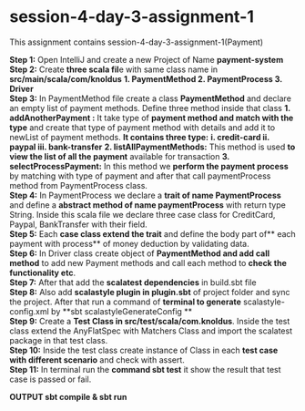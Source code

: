 # session-4-day-3-assignment-1
This assignment contains  session-4-day-3-assignment-1(Payment)
   
**Step 1:** Open IntelliJ and create a new Project of Name **payment-system**     
**Step 2:** Create **three scala fil**e with same class name in **src/main/scala/com/knoldus**
        **1. PaymentMethod
        2. PaymentProcess
        3. Driver**     
**Step 3:** In PaymentMethod file create a class **PaymentMethod** and declare an empty list of payment methods. Define three method inside that class
        **1. addAnotherPayment :** It take type of **payment method and match with the type** and create that type of payment method with details and                        add it to newList of payment methods.
           **It contains three type:**
              **i. credit-card
              ii. paypal
              iii. bank-transfer**
        **2. listAllPaymentMethods:** This method is used **to view the list of all the payment** available for transaction
        **3. selectProcessPayment:** In this method we **perform the payment process** by matching with type of payment and after that call paymentProcess                  method from PaymentProcess class.     
**Step 4:** In PaymentProcess we declare a **trait of name PaymentProcess** and define a **abstract method of name paymentProcess** with return type String. Inside this scala file we declare three case class for CreditCard, Paypal, BankTransfer with their field.      
**Step 5:** Each **case class extend the trait** and define the body part of** each payment with process** of money deduction by validating data.     
**Step 6:** In Driver class create object of **PaymentMethod and add call method** to add new Payment methods and call each method to **check the functionality etc**.    
**Step 7:** After that add the **scalatest dependencies** in build.sbt file     
**Step 8:** Also add **scalastyle plugin in plugin.sbt** of project folder and sync the project. After that run a command of **terminal to generate** scalastyle-config.xml by **sbt scalastyleGenerateConfig **    
**Step 9:** Create a **Test Class in src/test/scala/com.knoldus**. Inside the test class extend the AnyFlatSpec with Matchers Class and import the scalatest package in that test class.     
**Step 10:** Inside the test class create instance of Class in each **test case with different scenario** and check with assert.     
**Step 11:** In terminal run the **command sbt test** it show the result that test case is passed or fail.
   
   **OUTPUT 
sbt compile & sbt run**
